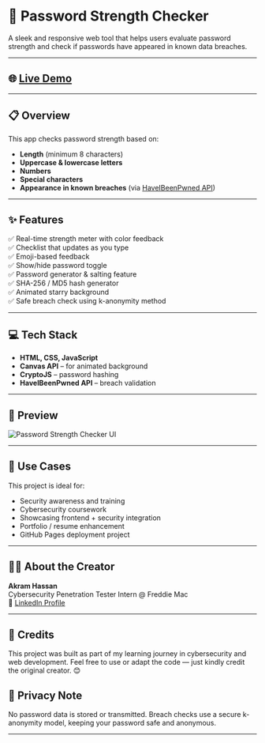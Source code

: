 # 🔐 Password Strength Checker

A sleek and responsive web tool that helps users evaluate password strength and check if passwords have appeared in known data breaches.

---

## 🌐 [Live Demo](https://karumigg.github.io/PWD-Strength-Checker/)

---

## 📋 Overview

This app checks password strength based on:

- **Length** (minimum 8 characters)
- **Uppercase & lowercase letters**
- **Numbers**
- **Special characters**
- **Appearance in known breaches** (via [HaveIBeenPwned API](https://haveibeenpwned.com/API/v3))

---

## ✨ Features

✅ Real-time strength meter with color feedback  
✅ Checklist that updates as you type  
✅ Emoji-based feedback  
✅ Show/hide password toggle  
✅ Password generator & salting feature  
✅ SHA-256 / MD5 hash generator  
✅ Animated starry background  
✅ Safe breach check using k-anonymity method  

---

## 💻 Tech Stack

- **HTML, CSS, JavaScript**
- **Canvas API** – for animated background
- **CryptoJS** – password hashing
- **HaveIBeenPwned API** – breach validation

---

## 📸 Preview

![Password Strength Checker UI](./your-screenshot.png)

---

## 🧠 Use Cases

This project is ideal for:

- Security awareness and training  
- Cybersecurity coursework  
- Showcasing frontend + security integration  
- Portfolio / resume enhancement  
- GitHub Pages deployment project

---

## 👨‍💻 About the Creator

**Akram Hassan**  
Cybersecurity Penetration Tester Intern @ Freddie Mac  
📎 [LinkedIn Profile](https://www.linkedin.com/in/ahassa)

---

## 🙌 Credits
This project was built as part of my learning journey in cybersecurity and web development.
Feel free to use or adapt the code — just kindly credit the original creator. 😊

## 🔐 Privacy Note

No password data is stored or transmitted. Breach checks use a secure k-anonymity model, keeping your password safe and anonymous.

---
